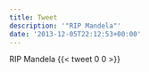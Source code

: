 ```yaml
---
title: Tweet
description: '"RIP Mandela"'
date: '2013-12-05T22:12:53+00:00'
---
```

RIP Mandela
      {{< tweet 0 0 >}}
    
